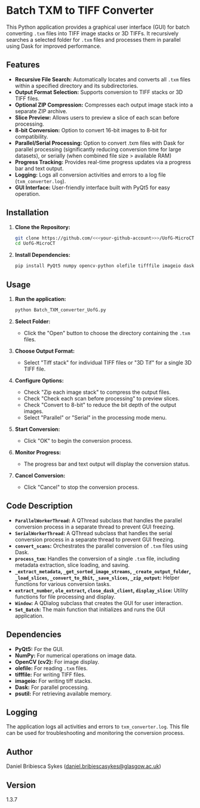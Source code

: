 # Batch TXM to TIFF Converter

This Python application provides a graphical user interface (GUI) for batch converting `.txm` files into TIFF image stacks or 3D TIFFs. It recursively searches a selected folder for `.txm` files and processes them in parallel using Dask for improved performance.

## Features

-   **Recursive File Search:** Automatically locates and converts all `.txm` files within a specified directory and its subdirectories.
-   **Output Format Selection:** Supports conversion to TIFF stacks or 3D TIFF files.
-   **Optional ZIP Compression:** Compresses each output image stack into a separate ZIP archive.
-   **Slice Preview:** Allows users to preview a slice of each scan before processing.
-   **8-bit Conversion:** Option to convert 16-bit images to 8-bit for compatibility.
-   **Parallel/Serial Processing:** Option to convert .txm files with Dask for parallel processing (significantly reducing conversion time for large datasets), or serially (when combined file size > available RAM)
-   **Progress Tracking:** Provides real-time progress updates via a progress bar and text output.
-   **Logging:** Logs all conversion activities and errors to a log file (`txm_converter.log`).
-   **GUI Interface:** User-friendly interface built with PyQt5 for easy operation.

## Installation

1.  **Clone the Repository:**

    ```bash
    git clone https://github.com/<<<your-github-account>>>/UofG-MicroCT.git
    cd UofG-MicroCT
    ```

2.  **Install Dependencies:**

    ```bash
    pip install PyQt5 numpy opencv-python olefile tifffile imageio dask distributed psutil
    ```

## Usage

1.  **Run the application:**

    ```bash
    python Batch_TXM_converter_UofG.py
    ```

2.  **Select Folder:**
    -   Click the "Open" button to choose the directory containing the `.txm` files.
3.  **Choose Output Format:**
    -   Select "Tiff stack" for individual TIFF files or "3D Tif" for a single 3D TIFF file.
4.  **Configure Options:**
    -   Check "Zip each image stack" to compress the output files.
    -   Check "Check each scan before processing" to preview slices.
    -   Check "Convert to 8-bit" to reduce the bit depth of the output images.
    -   Select "Parallel" or "Serial" in the processing mode menu.
5.  **Start Conversion:**
    -   Click "OK" to begin the conversion process.
6.  **Monitor Progress:**
    -   The progress bar and text output will display the conversion status.
7.  **Cancel Conversion:**
    -   Click "Cancel" to stop the conversion process.

## Code Description

-   **`ParallelWorkerThread`:** A QThread subclass that handles the parallel conversion process in a separate thread to prevent GUI freezing.
-   **`SerialWorkerThread`:** A QThread subclass that handles the serial conversion process in a separate thread to prevent GUI freezing.
-   **`convert_scans`:** Orchestrates the parallel conversion of `.txm` files using Dask.
-   **`process_txm`:** Handles the conversion of a single `.txm` file, including metadata extraction, slice loading, and saving.
-   **`_extract_metadata`, `_get_sorted_image_streams`, `_create_output_folder`, `_load_slices`, `_convert_to_8bit`, `_save_slices`, `_zip_output`:** Helper functions for various conversion tasks.
-   **`extract_number`, `ole_extract`, `close_dask_client`, `display_slice`:** Utility functions for file processing and display.
-   **`Window`:** A QDialog subclass that creates the GUI for user interaction.
-   **`Set_Batch`:** The main function that initializes and runs the GUI application.

## Dependencies

-   **PyQt5:** For the GUI.
-   **NumPy:** For numerical operations on image data.
-   **OpenCV (cv2):** For image display.
-   **olefile:** For reading `.txm` files.
-   **tifffile:** For writing TIFF files.
-   **imageio:** For writing tiff stacks.
-   **Dask:** For parallel processing.
-   **psutil:** For retrieving available memory.

## Logging

The application logs all activities and errors to `txm_converter.log`. This file can be used for troubleshooting and monitoring the conversion process.

## Author

Daniel Bribiesca Sykes (<daniel.bribiescasykes@glasgow.ac.uk>)

## Version

1.3.7
